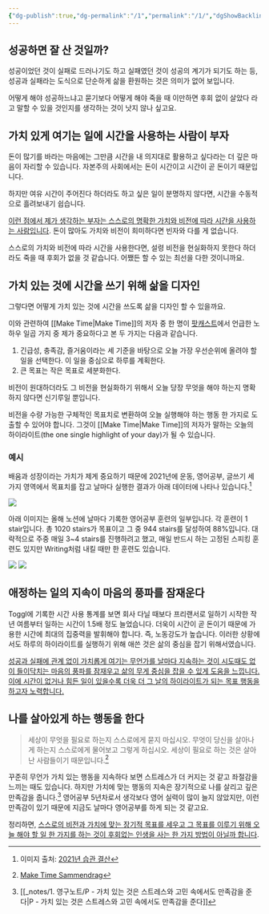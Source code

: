 ```yaml
---
{"dg-publish":true,"dg-permalink":"/1","permalink":"/1/","dgShowBacklinks":true,"dgShowLocalGraph":true}
---
```



## 성공하면 잘 산 것일까?

성공이었던 것이 실패로 드러나기도 하고 실패였던 것이 성공의 계기가 되기도 하는 등, 성공과 실패라는 도식으로 단순하게 삶을 환원하는 것은 의미가 없어 보입니다. 

어떻게 해야 성공하느냐고 묻기보다 어떻게 해야 죽을 때 이만하면 후회 없이 살았다 라고 말할 수 있을 것인지를 생각하는 것이 낫지 않나 싶고요.

## 가치 있게 여기는 일에 시간을 사용하는 사람이 부자

돈이 많기를 바라는 마음에는 그만큼 시간을 내 의지대로 활용하고 싶다라는 더 깊은 마음이 자리할 수 있습니다. 자본주의 사회에서는 돈이 시간이고 시간이 곧 돈이기 때문입니다.

하지만 여유 시간이 주어진다 하더라도 하고 싶은 일이 분명하지 않다면, 시간을 수동적으로 흘려보내기 쉽습니다.

<u>이런 점에서 제가 생각하는 부자는 스스로의 명확한 가치와 비전에 따라 시간을 사용하는 사람입니다</u>. 돈이 많아도 가치와 비전이 희미하다면 빈자와 다를 게 없습니다. 

스스로의 가치와 비전에 따라 시간을 사용한다면, 설령 비전을 현실화하지 못한다 하더라도 죽을 때 후회가 없을 것 같습니다. 어쨌든 할 수 있는 최선을 다한 것이니까요.

## 가치 있는 것에 시간을 쓰기 위해 삶을 디자인

그렇다면 어떻게 가치 있는 것에 시간을 쓰도록 삶을 디자인 할 수 있을까요.

이와 관련하여 [[Make Time\|Make Time]]의 저자 중 한 명이 [팟캐스트](https://youtu.be/DAEfKToJF7Y)에서 언급한 노하우 일곱 가지 중 제가 중요하다고 본 두 가지는 다음과 같습니다.

1. 긴급성, 충족감, 즐거움이라는 세 기준을 바탕으로 오늘 가장 우선순위에 올려야 할 일을 선택한다. 이 일을 중심으로 하루를 계획한다.
2. 큰 목표는 작은 목표로 세분화한다.

비전이 원대하더라도 그 비전을 현실화하기 위해서 오늘 당장 무엇을 해야 하는지 명확하지 않다면 신기루일 뿐입니다. 

비전을 수량 가능한 구체적인 목표치로 변환하여 오늘 실행해야 하는 행동 한 가지로 도출할 수 있어야 합니다. 그것이 [[Make Time\|Make Time]]의 저자가 말하는 오늘의 하이라이트(the one single highlight of your day)가 될 수 있습니다.

### 예시

배움과 성장이라는 가치가 제게 중요하기 때문에 2021년에 운동, 영어공부, 글쓰기 세 가지 영역에서 목표치를 잡고 날마다 실행한 결과가 아래 데이터에 나타나 있습니다.[^1] 

 ![](https://i.imgur.com/PxlZ8fY.png)

아래 이미지는 올해 노션에 날마다 기록한 영어공부 훈련의 일부입니다. 각 훈련이 1 stair입니다. 총 1020 stairs가 목표이고 그 중 944 stairs를 달성하여 88%입니다. 대략적으로 주중 매일 3~4 stairs를 진행하려고 했고, 매일 반드시 하는 고정된 스피킹 훈련도 있지만 Writing처럼 내킬 때만 한 훈련도 있습니다. 

![](https://i.imgur.com/MNBnIsC.png)
![](https://i.imgur.com/lgfx4bs.png)

## 애정하는 일의 지속이 마음의 풍파를 잠재운다

Toggl에 기록한 시간 사용 통계를 보면 회사 다닐 때보다 프리랜서로 일하기 시작한 작년 여름부터 일하는 시간이 1.5배 정도 늘었습니다. 더욱이 시간이 곧 돈이기 때문에 가용한 시간에 최대의 집중력을 발휘해야 합니다. 즉, 노동강도가 높습니다. 이러한 상황에서도  하루의 하이라이트를 실행하기 위해 애쓴 것은 삶의 중심을 잡기 위해서였습니다.

<u>성공과 실패에 관계 없이 가치롭게 여기는 무언가를 날마다 지속하는 것이 시도때도 없이 들이닥치는 마음의 풍파를 잠재우고 삶의 무게 중심을 잡을 수 있게 도움을 느낍니다. 이에 시간이 없거나 힘든 일이 있을수록 더욱 더 그 날의 하이라이트가 되는 목표 행동을 하고자 노력합니다.</u>

## 나를 살아있게 하는 행동을 한다

>세상이 무엇을 필요로 하는지 스스로에게 묻지 마십시오. 무엇이 당신을 살아나게 하는지 스스로에게 물어보고 그렇게 하십시오. 세상이 필요로 하는 것은 살아난 사람들이기 때문입니다.[^2]

꾸준히 무언가 가치 있는 행동을 지속하다 보면 스트레스가 더 커지는 것 같고 좌절감을 느끼는 때도 있습니다. 하지만 가치에 맞는 행동의 지속은 장기적으로 나를 살리고 깊은 만족감을 줍니다.[^3] 영어공부 5년차로서 생각보다 영어 실력이 많이 늘지 않았지만, 이런 만족감이 있기 때문에 지금도 날마다 영어공부를 하게 되는 것 같고요. 

정리하면, <u>스스로의 비전과 가치에 맞는 장기적 목표를 세우고 그 목표를 이루기 위해 오늘 해야 할 일 한 가지를 하는 것이 후회없는 인생을 사는 한 가지 방법이 아닐까 합니다</u>.

[^1]: 이미지 출처: [2021년 습관 결산](https://slowdive14.tistory.com/1299723)
[^2]: [Make Time Sammendrag](https://notes.ole.dev/sammendrag/make-time/)
[^3]: [[_notes/1. 영구노트/P - 가치 있는 것은 스트레스와 고민 속에서도 만족감을 준다\|P - 가치 있는 것은 스트레스와 고민 속에서도 만족감을 준다]]








